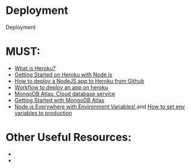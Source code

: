 # Deployment
Deployment

# MUST:
<ul>
  <li><a href="https://www.heroku.com/what">What is Heroku?</a></li>
  <li><a href="https://devcenter.heroku.com/articles/getting-started-with-nodejs">Getting Started on Heroku with Node.js</a></li>
  <li><a href="https://www.evernote.com/shard/s386/u/0/sh/d08d7cbd-da8c-4b8e-97ab-ee95aa9973a6/a8c75120d0e215bc2ba8dafb30325238">How to deploy a NodeJS app to Heroku from Github</a></li>
  <li><a href="https://github.com/HackTechGO/Deployment/blob/master/heroku-commands.md">Workflow to deploy an app on heroku</a></li>
  <li><a href="https://www.mongodb.com/cloud/atlas"> MongoDB Atlas: Cloud database service </a></li>
  <li><a href="https://docs.atlas.mongodb.com/getting-started/">Getting Started with MongoDB Atlas</a></li>
  <li><a href="https://www.evernote.com/shard/s386/u/0/sh/522e7235-9181-4b8b-b348-2989416009d0/dc176f6830a5513ac8515a694804ab05">Node.js Everywhere with Environment Variables! </a> and <a href="https://stackoverflow.com/a/9204973">How to set env variables to production</a></li>
</ul>

# Other Useful Resources:
<ul>
  <li><a href=""> </a></li>
  <li><a href=""> </a></li>
</ul
